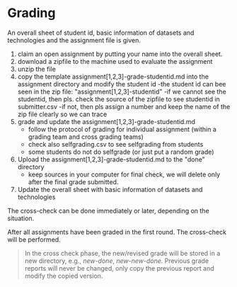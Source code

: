 # Grading

An overall sheet of student id, basic information of datasets and technologies and the assignment file is given.

1. claim an open assignment by putting your name into the overall sheet.
2. download a zipfile to the machine used to evaluate the assignment
2. unzip the file
3. copy the template assignment[1,2,3]-grade-studentid.md into the assignment directory and modify the student id
    -the student id can bee seen in the zip file: "assignment[1,2,3]-studentid"
    -if we cannot see the studentid, then pls. check the source of the zipfile to see studentid in submitter.csv
    -if not, then pls assign a number and keep the name of the zip file clearly so we can trace
4. grade and update the assignment[1,2,3]-grade-studentid.md
   - follow the protocol of grading for individual assignment (within a grading team and cross grading teams)
   - check also selfgrading.csv to see selfgrading from students
   - some students do not do selfgrade (or just put a random grade)
5. Upload the assignment[1,2,3]-grade-studentid.md to the "done" directory
   - keep sources in your computer for final check, we will delete only after the final grade submitted.
6. Update the overall sheet with basic information of datasets and technologies


The cross-check can be done immediately or later, depending on the situation.

After all assignments have been graded in the first round. The cross-check will be performed.

> In the cross check phase, the new/revised grade will be stored in a new directory, e.g., *new-done*, *new-new-done*. Previous grade reports will never be changed, only copy the previous report and modify the copied version.
